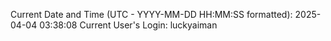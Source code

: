 Current Date and Time (UTC - YYYY-MM-DD HH:MM:SS formatted): 2025-04-04 03:38:08
Current User's Login: luckyaiman
